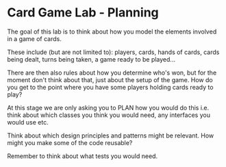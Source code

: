 # Card Game Lab - Planning

The goal of this lab is to think about how you model the elements involved in a game of cards. 

These include (but are not limited to): players, cards, hands of cards, cards being dealt, turns being taken, a game ready to be played... 

There are then also rules about how you determine who's won, but for the moment don't think about that, just about the setup of the game. How do you get to the point where you have some players holding cards ready to play?

At this stage we are only asking you to PLAN how you would do this i.e. think about which classes you think you would need, any interfaces you would use etc. 

Think about which design principles and patterns might be relevant. How might you make some of the code reusable?

Remember to think about what tests you would need.